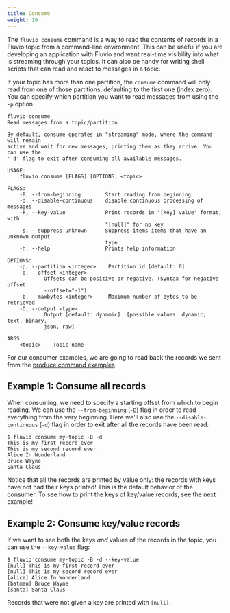 ```yaml
---
title: Consume
weight: 10
---
```


The `fluvio consume` command is a way to read the contents of records in a Fluvio topic
from a command-line environment. This can be useful if you are developing an application
with Fluvio and want real-time visibility into what is streaming through your topics.
It can also be handy for writing shell scripts that can read and react to messages in a
topic.

If your topic has more than one partition, the `consume` command will only read from one
of those partitions, defaulting to the first one (index zero). You can specify which
partition you want to read messages from using the `-p` option.

```
fluvio-consume
Read messages from a topic/partition

By default, consume operates in "streaming" mode, where the command will remain
active and wait for new messages, printing them as they arrive. You can use the
'-d' flag to exit after consuming all available messages.

USAGE:
    fluvio consume [FLAGS] [OPTIONS] <topic>

FLAGS:
    -B, --from-beginning        Start reading from beginning
    -d, --disable-continuous    disable continuous processing of messages
    -k, --key-value             Print records in "[key] value" format, with
                                "[null]" for no key
    -s, --suppress-unknown      Suppress items items that have an unknown output
                                type
    -h, --help                  Prints help information

OPTIONS:
    -p, --partition <integer>    Partition id [default: 0]
    -o, --offset <integer>
            Offsets can be positive or negative. (Syntax for negative offset:
            --offset="-1")
    -b, --maxbytes <integer>     Maximum number of bytes to be retrieved
    -O, --output <type>
            Output [default: dynamic]  [possible values: dynamic, text, binary,
            json, raw]

ARGS:
    <topic>    Topic name
```

For our consumer examples, we are going to read back the records we sent from the
[produce command examples].

[produce command examples]: /cli/commands/produce

## Example 1: Consume all records

When consuming, we need to specify a starting offset from which to begin reading.
We can use the `--from-beginning` (`-B`) flag in order to read everything from the very
beginning. Here we'll also use the `--disable-continuous` (`-d`) flag in order to exit
after all the records have been read:

```
$ fluvio consume my-topic -B -d
This is my first record ever
This is my second record ever
Alice In Wonderland
Bruce Wayne
Santa Claus
```

Notice that all the records are printed by value only: the records with keys have not
had their keys printed! This is the default behavior of the consumer. To see how to print
the keys of key/value records, see the next example!

## Example 2: Consume key/value records

If we want to see both the keys _and_ values of the records in the topic, you can use
the `--key-value` flag:

```
$ fluvio consume my-topic -B -d --key-value
[null] This is my first record ever
[null] This is my second record ever
[alice] Alice In Wonderland
[batman] Bruce Wayne
[santa] Santa Claus
```

Records that were not given a key are printed with `[null]`.